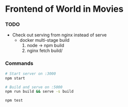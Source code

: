 # Frontend of World in Movies


### TODO

* Check out serving from nginx instead of serve
  - docker multi-stage build
    1. node -> npm build
    2. nginx fetch build/

### Commands

```bash
# Start server on :3000
npm start

# Build and serve on :5000
npm run build && serve -s build

npm test
```